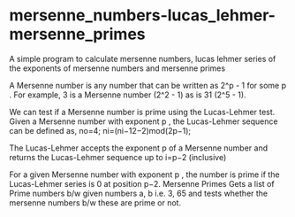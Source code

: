 # mersenne_numbers-lucas_lehmer-mersenne_primes
A simple program to calculate mersenne numbers, lucas lehmer series of the exponents of mersenne numbers and mersenne primes

A Mersenne number is any number that can be written as  2^p - 1  for some  p . For example, 3 is a Mersenne number (2^2 - 1) as is 31 (2^5 - 1).

We can test if a Mersenne number is prime using the Lucas-Lehmer test. Given a Mersenne number with exponent  p , the Lucas-Lehmer sequence can be defined as, 
no=4;
ni=(ni−12−2)mod(2p−1);


The Lucas-Lehmer accepts the exponent p  of a Mersenne number and returns the Lucas-Lehmer sequence up to  i=p−2 (inclusive)

For a given Mersenne number with exponent  p , the number is prime if the Lucas-Lehmer series is 0 at position  p−2. Mersenne Primes Gets a list of Prime numbers b/w given numbers a, b i.e. 3, 65 and tests whether the mersenne numbers b/w these are prime or not.
